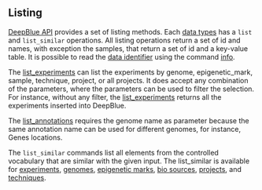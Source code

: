 ## Listing

[DeepBlue API](http://deepblue.mpi-inf.mpg.de/api.html) provides a set of listing methods.
Each [data types](../02-data-types/02-00-data-types.md) has a ```list``` and ```list_similar``` operations.
All listing operations return a set of id and names, with exception the samples, that return a set of id and a key-value table.
It is possible to read the [data identifier](03-03-data-identifier.md) using the command [info](http://deepblue.mpi-inf.mpg.de/api.html#api-info).

The [list_experiments](http://deepblue.mpi-inf.mpg.de/api.html#api-list_experiments) can list the experiments by genome, epigenetic_mark, sample, technique, project, or all projects. It does accept any combination of the parameters, where the parameters can be used to filter the selection.
For instance, without any filter, the [list_experiments](http://deepblue.mpi-inf.mpg.de/api.html#api-list_experiments) returns all the experiments inserted into DeepBlue.

The [list_annotations](http://deepblue.mpi-inf.mpg.de/api.html#api-list_annotations) requires the genome name as parameter because the same annotation name can be used for different genomes, for instance, Genes locations.

The ```list_similar``` commands list all elements from the controlled vocabulary that are similar with the given input. The list_similar is available for
 [experiments](http://deepblue.mpi-inf.mpg.de/api.html#api-list_similar_experiments), [genomes](http://deepblue.mpi-inf.mpg.de/api.html#api-list_similar_genomes), [epigenetic marks](http://deepblue.mpi-inf.mpg.de/api.html#api-list_similar_epigenetic_marks), [bio sources](http://deepblue.mpi-inf.mpg.de/api.html#api-list_similar_bio_sources), [projects](http://deepblue.mpi-inf.mpg.de/api.html#api-list_similar_projects), and [techniques](http://deepblue.mpi-inf.mpg.de/api.html#api-list_similar_techniques).
